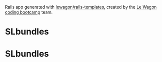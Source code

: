 Rails app generated with [lewagon/rails-templates](https://github.com/lewagon/rails-templates), created by the [Le Wagon coding bootcamp](https://www.lewagon.com) team.
# SLbundles
# SLbundles
